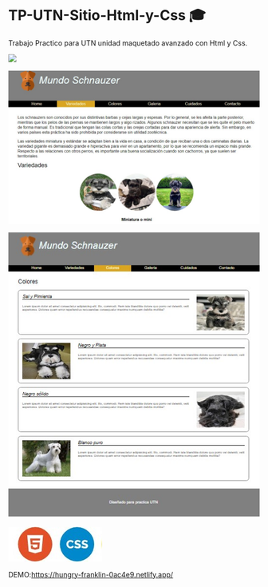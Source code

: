 # TP-UTN-Sitio-Html-y-Css 🎓
Trabajo Practico para UTN unidad maquetado avanzado con Html y Css.

![](img/MundoSchnauzer.gif)

![](img/Schanuzer1.jpg)

![](img/schnauzer2.jpg)

![](img/htmlcss.jpg)

DEMO:https://hungry-franklin-0ac4e9.netlify.app/
